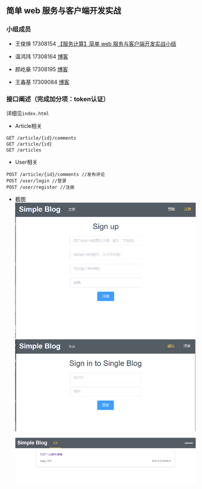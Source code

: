 ## 简单 web 服务与客户端开发实战
### 小组成员

- 王俊焕 17308154 [【服务计算】简单 web 服务与客户端开发实战小结](https://editor.csdn.net/md/?articleId=103444451)

- 温鸿玮 17308164 [博客]()

- 颜屹豪 17308195 [博客]()

- 王鑫基 17309084 [博客]()

### 接口阐述（完成加分项：token认证）

详细见`index.html`

- Article相关

```shell
GET /article/{id}/comments
GET /article/{id} 
GET /articles
```

- User相关

```
POST /article/{id}/comments //发布评论
POST /user/login //登录
POST /user/register //注册
```

- 截图
  ![1575782734108](./img/2.png)
  ![1575782734108](/img/1.png)

  ![2](/img/3.png)
